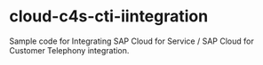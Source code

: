 # cloud-c4s-cti-iintegration
Sample code for Integrating SAP Cloud for Service / SAP Cloud for Customer Telephony integration.
